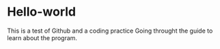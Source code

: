 # Hello-world
This is a test of Github and a coding practice
Going throught the guide to learn about the program.
